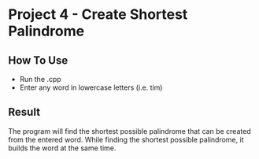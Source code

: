 # Project 4 - Create Shortest Palindrome

## How To Use
- Run the .cpp
- Enter any word in lowercase letters (i.e. tim)

## Result
The program will find the shortest possible palindrome that can be created from the entered word.
While finding the shortest possible palindrome, it builds the word at the same time.
